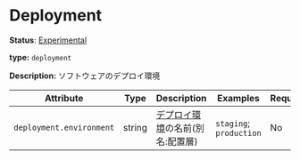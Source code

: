 # Deployment

**Status**: [Experimental](../../document-status.md)

**type:** `deployment`

**Description:** ソフトウェアのデプロイ環境

<!-- semconv deployment -->
| Attribute  | Type | Description  | Examples  | Required |
|---|---|---|---|---|
| `deployment.environment` | string | [デプロイ環境](https://en.wikipedia.org/wiki/Deployment_environment)の名前(別名:配置層) | `staging`; `production` | No |
<!-- endsemconv -->
